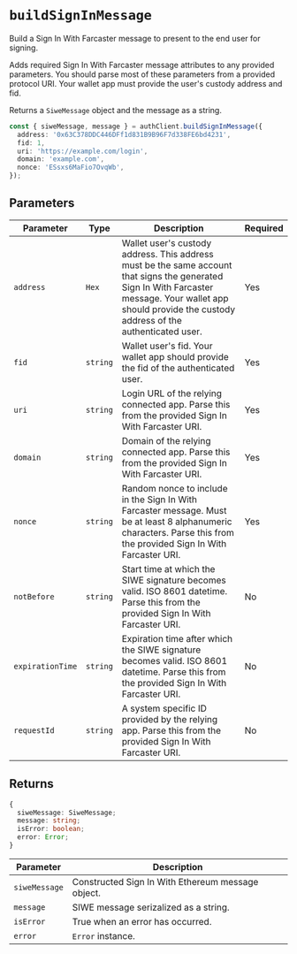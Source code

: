 # `buildSignInMessage`

Build a Sign In With Farcaster message to present to the end user for signing.

Adds required Sign In With Farcaster message attributes to any provided parameters. You should parse most of these parameters from a provided protocol URI. Your wallet app must provide the user's custody address and fid.

Returns a `SiweMessage` object and the message as a string.

```ts
const { siweMessage, message } = authClient.buildSignInMessage({
  address: '0x63C378DDC446DFf1d831B9B96F7d338FE6bd4231',
  fid: 1,
  uri: 'https://example.com/login',
  domain: 'example.com',
  nonce: 'ESsxs6MaFio7OvqWb',
});
```

## Parameters

| Parameter        | Type     | Description                                                                                                                                                                                                 | Required |
| ---------------- | -------- | ----------------------------------------------------------------------------------------------------------------------------------------------------------------------------------------------------------- | -------- |
| `address`        | `Hex`    | Wallet user's custody address. This address must be the same account that signs the generated Sign In With Farcaster message. Your wallet app should provide the custody address of the authenticated user. | Yes      |
| `fid`            | `string` | Wallet user's fid. Your wallet app should provide the fid of the authenticated user.                                                                                                                        | Yes      |
| `uri`            | `string` | Login URL of the relying connected app. Parse this from the provided Sign In With Farcaster URI.                                                                                                            | Yes      |
| `domain`         | `string` | Domain of the relying connected app. Parse this from the provided Sign In With Farcaster URI.                                                                                                               | Yes      |
| `nonce`          | `string` | Random nonce to include in the Sign In With Farcaster message. Must be at least 8 alphanumeric characters. Parse this from the provided Sign In With Farcaster URI.                                         | Yes      |
| `notBefore`      | `string` | Start time at which the SIWE signature becomes valid. ISO 8601 datetime. Parse this from the provided Sign In With Farcaster URI.                                                                           | No       |
| `expirationTime` | `string` | Expiration time after which the SIWE signature becomes valid. ISO 8601 datetime. Parse this from the provided Sign In With Farcaster URI.                                                                   | No       |
| `requestId`      | `string` | A system specific ID provided by the relying app. Parse this from the provided Sign In With Farcaster URI.                                                                                                  | No       |

## Returns

```ts
{
  siweMessage: SiweMessage;
  message: string;
  isError: boolean;
  error: Error;
}
```

| Parameter     | Description                                       |
| ------------- | ------------------------------------------------- |
| `siweMessage` | Constructed Sign In With Ethereum message object. |
| `message`     | SIWE message serizalized as a string.             |
| `isError`     | True when an error has occurred.                  |
| `error`       | `Error` instance.                                 |
